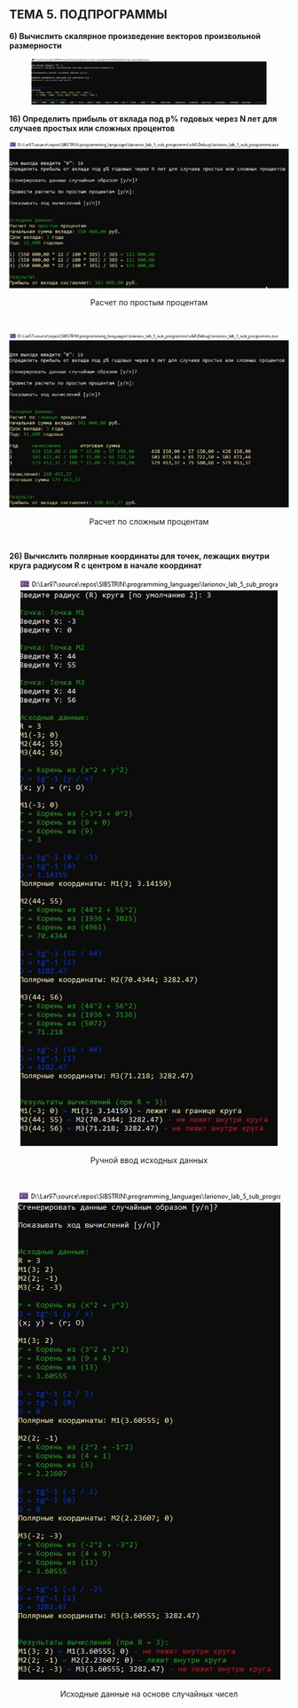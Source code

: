 

## ТЕМА 5. ПОДПРОГРАММЫ

**6)	Вычислить скалярное произведение векторов произвольной размерности**
<figure>
   <p align="center">
      <img src="https://github.com/dr-number/larionov_lab_5_sub_programms/blob/master/screens/6-1.jpg">
   </p>
</figure>

**16) Определить прибыль от вклада под p% годовых через N лет  для случаев простых или сложных процентов**


<p align="center">
   <img src="https://github.com/dr-number/larionov_lab_5_sub_programms/blob/master/screens/16-1.jpg">
   <p align="center">Расчет по простым процентам</p>
</p>
</br>

<p align="center">
   <img src="https://github.com/dr-number/larionov_lab_5_sub_programms/blob/master/screens/16-2.jpg">
   <p align="center">Расчет по сложным процентам</p>
</p>
</br>

**26) Вычислить полярные координаты для точек, лежащих внутри круга радиусом R с центром в начале координат**

<p align="center">
   <img src="https://github.com/dr-number/larionov_lab_5_sub_programms/blob/master/screens/26-1.jpg">
   <p align="center">Ручной ввод исходных данных</p>
</p>
</br>

<p align="center">
   <img src="https://github.com/dr-number/larionov_lab_5_sub_programms/blob/master/screens/26-2.jpg">
   <p align="center">Исходные данные на основе случайных чисел</p>
</p>
</br>
